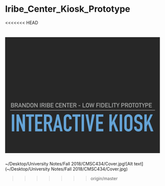 # Iribe_Center_Kiosk_Prototype
<<<<<<< HEAD

![Alt text](pics/Cover.jpg)
=======
~/Desktop/University Notes/Fall 2018/CMSC434/Cover.jpg![Alt text](~/Desktop/University Notes/Fall 2018/CMSC434/Cover.jpg)
>>>>>>> origin/master

